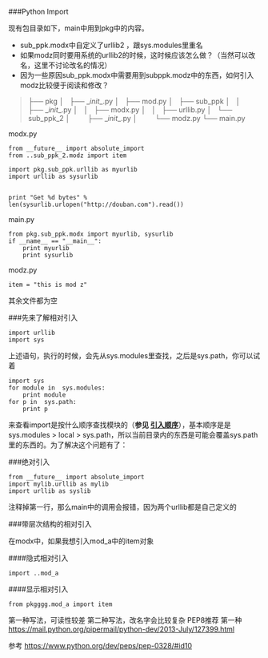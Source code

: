 ###Python Import

 现有包目录如下，main中用到pkg中的内容。
 

 - sub_ppk.modx中自定义了urllib2 ，跟sys.modules里重名
 - 如果modz同时要用系统的urllib2的时候，这时候应该怎么做？（当然可以改名，这里不讨论改名的情况）
 - 因为一些原因sub_ppk.modx中需要用到subppk.modz中的东西，如何引入modz比较便于阅读和修改？



> ├── pkg
│   ├── \__init__.py
│   ├── mod.py
│   ├── sub_ppk
│   │   ├── \__init__.py
│   │   ├── modx.py
│   │   ├── urllib.py
│   └── sub_ppk_2
│          ├── \__init__.py
│          └── modz.py
└── main.py

modx.py

    from __future__ import absolute_import
    from ..sub_ppk_2.modz import item
    
    import pkg.sub_ppk.urllib as myurlib
    import urllib as sysurlib
    
    
    print "Get %d bytes" % len(sysurlib.urlopen("http://douban.com").read())

main.py
    
    from pkg.sub_ppk.modx import myurlib, sysurlib
    if __name__ == "__main__":
        print myurlib
        print sysurlib
        
modz.py

    item = "this is mod z"

其余文件都为空

###先来了解相对引入

    import urllib
    import sys

上述语句，执行的时候，会先从sys.modules里查找，之后是sys.path，你可以试着

    import sys
    for module in  sys.modules:
        print module
    for p in  sys.path:
        print p

来查看import是按什么顺序查找模块的（**参见 [引入顺序][1]**），基本顺序是是 sys.modules > local > sys.path，所以当前目录内的东西是可能会覆盖sys.path里的东西的。为了解决这个问题有了：

###绝对引入


    from __future__ import absolute_import
    import mylib.urllib as mylib
    import urllib as syslib
    
注释掉第一行，那么main中的调用会报错，因为两个urllib都是自己定义的

###带层次结构的相对引入

在modx中，如果我想引入mod_a中的item对象

####隐式相对引入

    import ..mod_a
####显示相对引入

    from pkgggg.mod_a import item

第一种写法，可读性较差
第二种写法，改名字会比较复杂
PEP8推荐 第一种 
https://mail.python.org/pipermail/python-dev/2013-July/127399.html


参考 https://www.python.org/dev/peps/pep-0328/#id10


  [1]: https://docs.python.org/2/tutorial/modules.html#the-module-search-path

